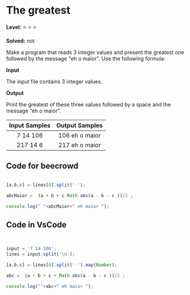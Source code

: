 # The greatest

**Level:** :star: :star: :star:

**Solved:** not

Make a program that reads 3 integer values and present the greatest one followed by the message "eh o maior". Use the following formula:


**Input**

The input file contains 3 integer values.

**Output**

Print the greatest of these three values followed by a space and the message “eh o maior”.

| Input Samples	| Output Samples |
|:--:|:--:|
|7 14 106 | 106 eh o maior |
| 217 14 6 | 217 eh o maior |

## Code for beecrowd

```javascript 

[a,b,c] = lines[0].split(' ');

abcMaior =  (a + b + c Math.abs(a - b - c ))/2 ;

console.log(" "+abcMaior+" eh maior ");


```


## Code in VsCode


```javascript


input = '7 14 106';
lines = input.split('\n');

[a,b,c] = lines[0].split(' ').map(Number);

abc =  (a + b + c + Math.abs(a - b - c ))/2 ;

console.log(""+abc+" eh maior ");



```